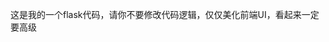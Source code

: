 <!--
 * @Author: LetMeFly
 * @Date: 2025-06-15 11:40:38
 * @LastEditors: LetMeFly.xyz
 * @LastEditTime: 2025-06-15 11:41:47
-->
这是我的一个flask代码，请你不要修改代码逻辑，仅仅美化前端UI，看起来一定要高级